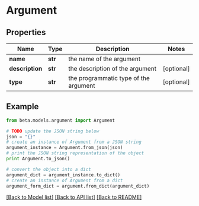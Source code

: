 # Argument


## Properties
Name | Type | Description | Notes
------------ | ------------- | ------------- | -------------
**name** | **str** | the name of the argument | 
**description** | **str** | the description of the argument | [optional] 
**type** | **str** | the programmatic type of the argument | [optional] 

## Example

```python
from beta.models.argument import Argument

# TODO update the JSON string below
json = "{}"
# create an instance of Argument from a JSON string
argument_instance = Argument.from_json(json)
# print the JSON string representation of the object
print Argument.to_json()

# convert the object into a dict
argument_dict = argument_instance.to_dict()
# create an instance of Argument from a dict
argument_form_dict = argument.from_dict(argument_dict)
```
[[Back to Model list]](../README.md#documentation-for-models) [[Back to API list]](../README.md#documentation-for-api-endpoints) [[Back to README]](../README.md)


